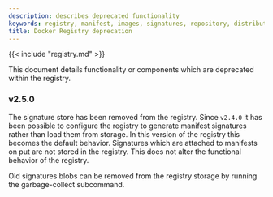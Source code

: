 ```yaml
---
description: describes deprecated functionality
keywords: registry, manifest, images, signatures, repository, distribution, digest
title: Docker Registry deprecation
---
```


{{< include "registry.md" >}}

This document details functionality or components which are deprecated within
the registry.

### v2.5.0

The signature store has been removed from the registry.  Since `v2.4.0` it has
been possible to configure the registry to generate manifest signatures rather
than load them from storage.   In this version of the registry this becomes
the default behavior.  Signatures which are attached to manifests on put are
not stored in the registry.  This does not alter the functional behavior of
the registry.

Old signatures blobs can be removed from the registry storage by running the
garbage-collect subcommand.